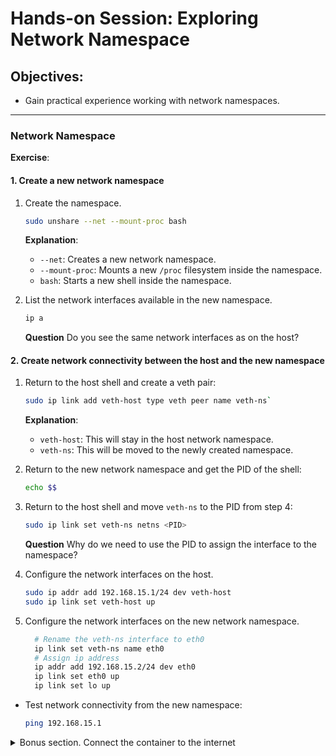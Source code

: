 # Hands-on Session: Exploring Network Namespace

## Objectives:
- Gain practical experience working with network namespaces.

---

### Network Namespace

**Exercise**:

#### 1. Create a new network namespace
1. Create the  namespace.
   ```bash
   sudo unshare --net --mount-proc bash
   ```
   **Explanation**:
    - `--net`: Creates a new network namespace.
    - `--mount-proc`: Mounts a new `/proc` filesystem inside the namespace.
    - `bash`: Starts a new shell inside the namespace.

2. List the network interfaces available in the new namespace.
   ```bash
   ip a
   ```  
   **Question** Do you see the same network interfaces as on the host?

#### 2. Create network connectivity between the host and the new namespace
1. Return to the host shell and create a veth pair:
   ```bash
   sudo ip link add veth-host type veth peer name veth-ns`
   ```

   **Explanation**:
    - `veth-host`: This will stay in the host network namespace.
    - `veth-ns`: This will be moved to the newly created namespace.

2. Return to the new network namespace and get the PID of the shell:
   ```bash
   echo $$
   ```

3. Return to the host shell and move `veth-ns` to the PID from step 4:
   ```bash
   sudo ip link set veth-ns netns <PID>
   ```
   **Question** Why do we need to use the PID to assign the interface to the namespace?

4. Configure the network interfaces on the host.
   ```bash
   sudo ip addr add 192.168.15.1/24 dev veth-host
   sudo ip link set veth-host up
   ```
5. Configure the network interfaces on the new network namespace.
   ```bash
     # Rename the veth-ns interface to eth0
     ip link set veth-ns name eth0
     # Assign ip address
     ip addr add 192.168.15.2/24 dev eth0
     ip link set eth0 up
     ip link set lo up
   ```
- Test network connectivity from the new namespace:
   ```bash
   ping 192.168.15.1
   ```


<details>
  <summary>Bonus section. Connect the container to the internet</summary>

- Setup the host:
   - From the host:
      ```bash
      sudo sysctl -w net.ipv4.ip_forward=1
      sudo iptables -t nat -A POSTROUTING -o eth0 -j MASQUERADE
      ```
- Add default route in the new network namespace
   - From the new namespace:
      ```bash
      ip route add default via 192.168.15.1
     ```
2. Check connectivity from the new namespace:
    ```bash
    curl https://www.google.com
    ```

#### Cleanup

   ```bash
   exit
   sudo ip link delete veth-host
   # uncomment below if the bonus section was done
   #sudo sysctl -w net.ipv4.ip_forward=0
   #sudo iptables -t nat -D POSTROUTING -o eth0 -j MASQUERADE
   ```


